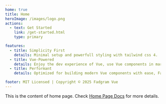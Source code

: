 ```yaml
---
home: true
title: Home
heroImage: /images/logo.png
actions:
  - text: Get Started
    link: /get-started.html
    type: primary

features:
  - title: Simplicity First
    details: Minimal setup and powerfull styling with tailwind css 4.
  - title: Vue-Powered
    details: Enjoy the dev experience of Vue, use Vue components in markdown, and develop custom themes with Vue.
  - title: Performant
    details: Optimized for building modern Vue components with ease, Fadgram Vue offers a seamless development experience and reusable component architecture.

footer: MIT Licensed | Copyright © 2025 Fadgram Vue
---
```


This is the content of home page. Check [Home Page Docs][default-theme-home] for more details.

[default-theme-home]: https://vuejs.press/reference/default-theme/frontmatter.html#home-page
